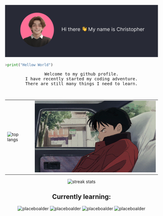 <img src="assets/start.png">
<br>

```python
>print("Hellow World")
```

<pre align="center">
Welcome to my github profile.
I have recently started my coding adventure.
There are still many things I need to learn.
</pre>
<br>
<table align="center" >
  <tr>
    <td>
      <img src="https://kucielstats.vercel.app/api/top-langs/?username=KucielKrzysztof&layout=compact&theme=dracula" alt="top langs" style="width: 400px;">
    </td>
    <td>
      <img src="assets/car.gif" style="width: 400px;">
    </td>
  </tr>
</table>

<p align="center">
<img src="https://streak-stats.demolab.com/?user=KucielKrzysztof&theme=dracula" alt="streak stats">
</p>

<!-- # test test
aaa
## test test -->
<h2 align="center">Currently learning:</h2>
<p align="center">
<img src="https://img.shields.io/badge/html-%23ff6e96?style=for-the-badge&logo=html5&logoColor=%23282a36" alt="placeboalder">
<img src="https://img.shields.io/badge/css-%23ff6e96?style=for-the-badge&logo=css3&logoColor=%23282a36" alt="placeboalder"> 
<img src="https://img.shields.io/badge/javascript-%23ff6e96?style=for-the-badge&logo=javascript&logoColor=%23282a36
" alt="placeboalder">
<img src="https://img.shields.io/badge/django-%23ff6e96?style=for-the-badge&logo=django&logoColor=%23282a36" alt="placeboalder">
</p>
